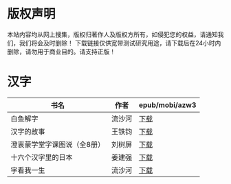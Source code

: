 # 版权声明

本站内容均从网上搜集，版权归著作人及版权方所有，如侵犯您的权益，请通知我们，我们将会及时删除！ 下载链接仅供宽带测试研究用途，请下载后在24小时内删除，请勿用于商业目的。请支持正版！

# 汉字

| 书名 | 作者 | epub/mobi/azw3 |
| --- | --- | --- |
| 白鱼解字 | 流沙河 | [下载](https://url89.ctfile.com/f/31084289-1375511992-0df03b?p=8866) |
| 汉字的故事 | 王铁钧 | [下载](https://url89.ctfile.com/f/31084289-1357050379-f02840?p=8866) |
| 澄衷蒙学堂字课图说（全8册） | 刘树屏 | [下载](https://url89.ctfile.com/f/31084289-1357041916-b4d37a?p=8866) |
| 十六个汉字里的日本 | 姜建强 | [下载](https://url89.ctfile.com/f/31084289-1357031203-be379f?p=8866) |
| 字看我一生 | 流沙河 | [下载](https://url89.ctfile.com/f/31084289-1357015033-b42814?p=8866) |
